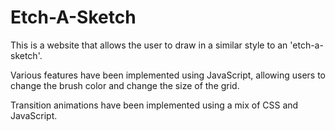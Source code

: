 Etch-A-Sketch
=============

This is a website that allows the user to draw in a similar style to an 'etch-a-sketch'.

Various features have been implemented using JavaScript, allowing users to change the brush color and change the size of the grid. 

Transition animations have been implemented using a mix of CSS and JavaScript. 
